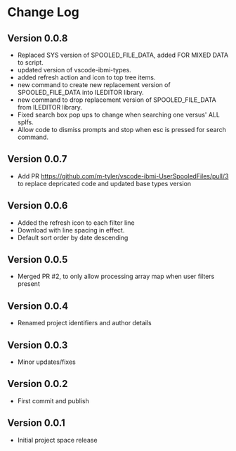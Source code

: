 # Change Log

## Version 0.0.8
  * Replaced SYS version of SPOOLED_FILE_DATA, added FOR MIXED DATA to script.
  * updated version of vscode-ibmi-types.
  * added refresh action and icon to top tree items.
  * new command to create new replacement version of SPOOLED_FILE_DATA into ILEDITOR library.
  * new command to drop replacement version of SPOOLED_FILE_DATA from ILEDITOR library.
  * Fixed search box pop ups to change when searching one versus' ALL splfs.
  * Allow code to dismiss prompts and stop when esc is pressed for search command.

## Version 0.0.7
  * Add PR https://github.com/m-tyler/vscode-ibmi-UserSpooledFiles/pull/3 to replace depricated code and updated base types version

## Version 0.0.6
  * Added the refresh icon to each filter line
  * Download with line spacing in effect.
  * Default sort order by date descending
  
## Version 0.0.5
  * Merged PR #2, to only allow processing array map when user filters present

## Version 0.0.4
  * Renamed project identifiers and author details

## Version 0.0.3
  * Minor updates/fixes

## Version 0.0.2
  * First commit and publish

## Version 0.0.1
  * Initial project space release